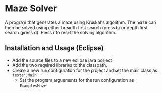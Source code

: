 # Maze Solver

A program that generates a maze using Kruskal's algorithm. The maze can then be solved using either breadth first search (press b) or depth first search (press d). Press r to reset the solving algorithm.

## Installation and Usage (Eclipse)

- Add the source files to a new eclipse java porject
- Add the two required libraries to the classpath. 
- Create a new run configuration for the project and set the main class as `tester.Main`
  - Set the program arguements for the run configuration as `ExamplesMaze`